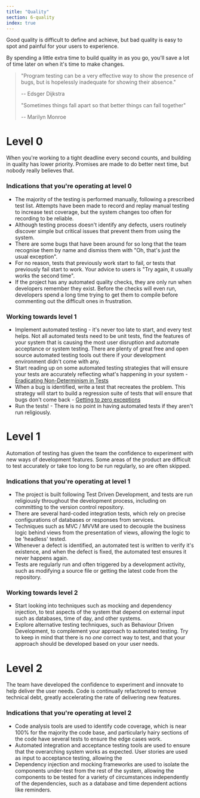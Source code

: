 ```yaml
---
title: "Quality"
section: 6-quality
index: true
---
```


Good quality is difficult to define and achieve, but bad quality is easy to spot and painful for your users to experience.

By spending a little extra time to build quality in as you go, you'll save a lot of time later on when it's time to make changes.

>"Program testing can be a very effective way to show the presence of bugs,
>but is hopelessly inadequate for showing their absence."
>
> -- Edsger Dijkstra
>
>
>"Sometimes things fall apart so that better things can fall together"
>
> -- Marilyn Monroe


# Level 0

When you're working to a tight deadline every second counts, and building in quality has lower priority. Promises are made to do better next time, but nobody really believes that.

### Indications that you're operating at level 0

- The majority of the testing is performed manually, following a prescribed test list. Attempts have been made to record and replay manual testing to increase test coverage, but the system changes too often for recording to be reliable.
- Although testing process doesn't identify any defects, users routinely discover simple but critical issues that prevent them from using the system.
- There are some bugs that have been around for so long that the team recognise them by name and dismiss them with "Oh, that's just the usual exception".
- For no reason, tests that previously work start to fail, or tests that previously fail start to work. Your advice to users is "Try again, it usually works the second time".
- If the project has any automated quality checks, they are only run when developers remember they exist. Before the checks will even run, developers spend a long time trying to get them to compile before commenting out the difficult ones in frustration.


### Working towards level 1

- Implement automated testing - it's never too late to start, and every test helps. Not all automated tests need to be unit tests, find the features of your system that is causing the most user disruption and automate acceptance or system testing. There are plenty of great free and open source automated testing tools out there if your development environment didn't come with any.
- Start reading up on some automated testing strategies that will ensure your tests are accurately reflecting what's happening in your system - [Eradicating Non-Determinism in Tests](http://martinfowler.com/articles/nonDeterminism.html)
- When a bug is identified, write a test that recreates the problem. This strategy will start to build a regression suite of tests that will ensure that bugs don't come back - [Getting to zero exceptions](http://yellerapp.com/posts/2015-06-01-getting-to-exception-zero.html)
- Run the tests! - There is no point in having automated tests if they aren't run religiously.

# Level 1

Automation of testing has given the team the confidence to experiment with new ways of development features. Some areas of the product are difficult to test accurately or take too long to be run regularly, so are often skipped.

### Indications that you're operating at level 1

- The project is built following Test Driven Development, and tests are run religiously throughout the development process, including on committing to the version control repository.
- There are several hard-coded integration tests, which rely on precise configurations of databases or responses from services.
- Techniques such as MVC /  MVVM are used to decouple the business logic behind views from the presentation of views, allowing the logic to be 'headless' tested.
- Whenever a defect is identified, an automated test is written to verify it's existence, and when the defect is fixed, the automated test ensures it never happens again.
- Tests are regularly run and often triggered by a development activity, such as modifying a source file or getting the latest code from the repository.


### Working towards level 2

- Start looking into techniques such as mocking and dependency injection, to test aspects of the system that depend on external input such as databases, time of day, and other systems.
- Explore alternative testing techniques, such as Behaviour Driven Development, to complement your approach to automated testing. Try to keep in mind that there is no _one_ correct way to test, and that your approach should be developed based on your user needs.

# Level 2

The team have developed the confidence to experiment and innovate to help deliver the user needs. Code is continually refactored to remove technical debt, greatly accelerating the rate of delivering new features.

### Indications that you're operating at level 2

- Code analysis tools are used to identify code coverage, which is near 100% for the majority the code base, and particularly hairy sections of the code have several tests to ensure the edge cases work.
- Automated integration and acceptance testing tools are used to ensure that the overarching system works as expected. User stories are used as input to acceptance testing, allowing the
-  Dependency injection and mocking frameworks are used to isolate the components under-test from the rest of the system, allowing the components to be tested for a variety of circumstances independently of the dependencies, such as a database and time dependent actions like reminders.
